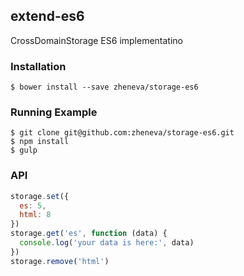 ## extend-es6
  CrossDomainStorage ES6 implementatino

### Installation

    $ bower install --save zheneva/storage-es6

### Running Example

    $ git clone git@github.com:zheneva/storage-es6.git
    $ npm install 
    $ gulp

### API

```js
storage.set({
  es: 5,
  html: 8
})
storage.get('es', function (data) {
  console.log('your data is here:', data)    
})
storage.remove('html')

```

